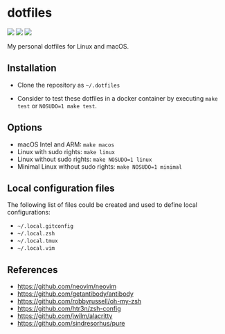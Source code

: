 # dotfiles

![](https://flat.badgen.net/badge/platform/Linux,macOS?list=|)
![](https://flat.badgen.net/badge/icon/docker?icon=docker&label)
![](https://flat.badgen.net/badge/license/MIT/blue)

My personal dotfiles for Linux and macOS.

## Installation
- Clone the repository as `~/.dotfiles`

- Consider to test these dotfiles in a docker container by executing `make test` or `NOSUDO=1 make test`.
## Options
- macOS Intel and ARM: `make macos`
- Linux with sudo rights: `make linux`
- Linux without sudo rights: `make NOSUDO=1 linux`
- Minimal Linux without sudo rights: `make NOSUDO=1 minimal`

## Local configuration files
The following list of files could be created and used to define local configurations:
- `~/.local.gitconfig`
- `~/.local.zsh`
- `~/.local.tmux`
- `~/.local.vim`

## References

- https://github.com/neovim/neovim
- https://github.com/getantibody/antibody
- https://github.com/robbyrussell/oh-my-zsh
- https://github.com/htr3n/zsh-config
- https://github.com/jwilm/alacritty
- https://github.com/sindresorhus/pure
